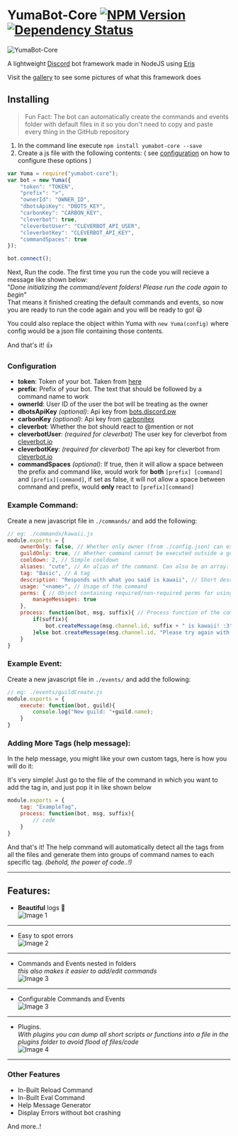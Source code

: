 # YumaBot-Core [![NPM Version](https://img.shields.io/npm/v/yumabot-core.svg?style=flat-square)](https://www.npmjs.com/package/yumabot-core) [![Dependency Status](https://img.shields.io/david/thevexatious/yumabot-core.svg?style=flat-square)](https://david-dm.org/thevexatious/yumabot-core)
![YumaBot-Core](http://i.imgur.com/M3HhEQL.png)

A lightweight [Discord](https://discordapp.com/) bot framework made in NodeJS using [Eris](https://github.com/abalabahaha/eris)

Visit the [gallery](http://imgur.com/a/Rwz1m) to see some pictures of what this framework does

## Installing
> Fun Fact: The bot can automatically create the commands and events folder with default files in it so you don't need to copy and paste every thing in the GitHub repository

1. In the command line execute `npm install yumabot-core --save`
2. Create a js file with the following contents: ( see [configuration](#configuration) on how to configure these options )
```js
var Yuma = require("yumabot-core");
var bot = new Yuma({
    "token": "TOKEN",
    "prefix": ">",
    "ownerId": "OWNER_ID",
    "dbotsApiKey": "DBOTS_KEY",
    "carbonKey": "CARBON_KEY",
    "cleverbot": true,
    "cleverbotUser": "CLEVERBOT_API_USER",
    "cleverbotKey": "CLEVERBOT_API_KEY",
    "commandSpaces": true
});

bot.connect();
```
Next, Run the code. The first time you run the code you will recieve a message like shown below:  
 "*Done initializing the command/event folders! Please run the code again to begin*"  
 That means it finished creating the default commands and events, so now you are ready to run the code again and you will be ready to go! :smiley:

You could also replace the object within Yuma with `new Yuma(config)` where config would be a json file containing those contents.

And that's it!  :thumbsup:


### Configuration
* **token**: Token of your bot. Taken from [here](https://discordapp.com/developers/applications/me)
* **prefix**: Prefix of your bot. The text that should be followed by a command name to work
* **ownerId**: User ID of the user the bot will be treating as the owner
* **dbotsApiKey** *(optional)*: Api key from [bots.discord.pw](https://bots.discord.pw/)
* **carbonKey** *(optional)*: Api key from [carbonitex](https://www.carbonitex.net/discord/bots)
* **cleverbot**: Whether the bot should react to @mention or not
* **cleverbotUser**: *(required for cleverbot)* The user key for cleverbot from [cleverbot.io](https://cleverbot.io/)
* **cleverbotKey**: *(required for cleverbot)* The api key for cleverbot from [cleverbot.io](https://cleverbot.io/)
* **commandSpaces** *(optional)*: If true, then it will allow a space between the prefix and command like, would work for **both** `[prefix] [command]` and `[prefix][command]`, if set as false, it will not allow a space between command and prefix, would **only** react to `[prefix][command]`

### Example Command:
Create a new javascript file in `./commands/` and add the following:
```js
// eg: ./commands/kawaii.js
module.exports = {
    ownerOnly: false, // Whether only owner (from ./config.json) can execute this command
    guildOnly: true, // Whether command cannot be executed outside a guild
    cooldown: 2, // Simple cooldown
    aliases: "cute", // An alias of the command. Can also be an array: ["alias1", "alias2"]
    tag: "Basic", // A tag
    description: "Responds with what you said is kawaii", // Short description of the command
    usage: "<name>", // Usage of the command
	perms: { // Object containing required/non-required perms for using the command
		manageMessages: true
	},
    process: function(bot, msg, suffix){ // Process function of the command
        if(suffix){
            bot.createMessage(msg.channel.id, suffix + " is kawaii! :3");
        }else bot.createMessage(msg.channel.id, "Please try again with some arguments")
    }
}
```

### Example Event:
Create a new javascript file in `./events/` and add the following:
```js
// eg: ./events/guildCreate.js
module.exports = {
    execute: function(bot, guild){
        console.log("New guild: "+guild.name);
    }
}
```

### Adding More Tags (help message):
In the help message, you might like your own custom tags, here is how you will do it:

It's very simple! Just go to the file of the command in which you want to add the tag in, and just pop it in like shown below
```js
module.exports = {
    tag: "ExampleTag",
    process: function(bot, msg, suffix){
        // code
    }
}
```
And that's it! The help command will automatically detect all the tags from all the files and generate them into groups of command names to each specific tag. *(behold, the power of code..!)*

- - - -
## Features:
* **Beautiful** logs :tada:  
![Image 1](http://i.imgur.com/tXjzpFt.png)

---

 * Easy to spot errors  
![Image 2](http://i.imgur.com/VjRSPve.png)

---

 * Commands and Events nested in folders  
 *this also makes it easier to add/edit commands*  
![Image 3](http://i.imgur.com/rn5lXMJ.png)  


---

 * Configurable Commands and Events  
![Image 3](http://i.imgur.com/u1SfmQs.png)

---

 * Plugins.    
 *With plugins you can dump all short scripts or functions into a file in the plugins folder to avoid flood of files/code*  
![Image 4](http://i.imgur.com/ucatKap.png)

---

### Other Features
* In-Built Reload Command
* In-Built Eval Command
* Help Message Generator
* Display Errors without bot crashing  

And more..!
